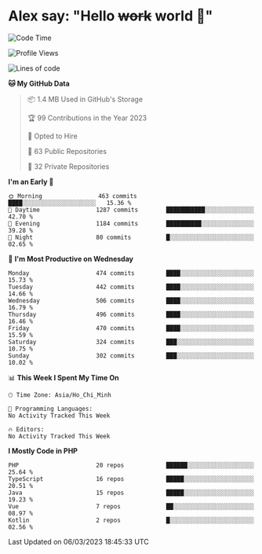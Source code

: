 # Alex say: "Hello ~~work~~ world 🐾"

<!--START_SECTION:waka-->
![Code Time](http://img.shields.io/badge/Code%20Time-839%20hrs%205%20mins-blue)

![Profile Views](http://img.shields.io/badge/Profile%20Views-0-blue)

![Lines of code](https://img.shields.io/badge/From%20Hello%20World%20I%27ve%20Written-30.5%20million%20lines%20of%20code-blue)

**🐱 My GitHub Data** 

> 📦 1.4 MB Used in GitHub's Storage 
 > 
> 🏆 99 Contributions in the Year 2023
 > 
> 💼 Opted to Hire
 > 
> 📜 63 Public Repositories 
 > 
> 🔑 32 Private Repositories 
 > 
**I'm an Early 🐤** 

```text
🌞 Morning                463 commits         ████░░░░░░░░░░░░░░░░░░░░░   15.36 % 
🌆 Daytime                1287 commits        ███████████░░░░░░░░░░░░░░   42.70 % 
🌃 Evening                1184 commits        ██████████░░░░░░░░░░░░░░░   39.28 % 
🌙 Night                  80 commits          █░░░░░░░░░░░░░░░░░░░░░░░░   02.65 % 
```
📅 **I'm Most Productive on Wednesday** 

```text
Monday                   474 commits         ████░░░░░░░░░░░░░░░░░░░░░   15.73 % 
Tuesday                  442 commits         ████░░░░░░░░░░░░░░░░░░░░░   14.66 % 
Wednesday                506 commits         ████░░░░░░░░░░░░░░░░░░░░░   16.79 % 
Thursday                 496 commits         ████░░░░░░░░░░░░░░░░░░░░░   16.46 % 
Friday                   470 commits         ████░░░░░░░░░░░░░░░░░░░░░   15.59 % 
Saturday                 324 commits         ███░░░░░░░░░░░░░░░░░░░░░░   10.75 % 
Sunday                   302 commits         ███░░░░░░░░░░░░░░░░░░░░░░   10.02 % 
```


📊 **This Week I Spent My Time On** 

```text
🕑︎ Time Zone: Asia/Ho_Chi_Minh

💬 Programming Languages: 
No Activity Tracked This Week

🔥 Editors: 
No Activity Tracked This Week
```

**I Mostly Code in PHP** 

```text
PHP                      20 repos            ██████░░░░░░░░░░░░░░░░░░░   25.64 % 
TypeScript               16 repos            █████░░░░░░░░░░░░░░░░░░░░   20.51 % 
Java                     15 repos            █████░░░░░░░░░░░░░░░░░░░░   19.23 % 
Vue                      7 repos             ██░░░░░░░░░░░░░░░░░░░░░░░   08.97 % 
Kotlin                   2 repos             █░░░░░░░░░░░░░░░░░░░░░░░░   02.56 % 
```




 Last Updated on 06/03/2023 18:45:33 UTC
<!--END_SECTION:waka-->
